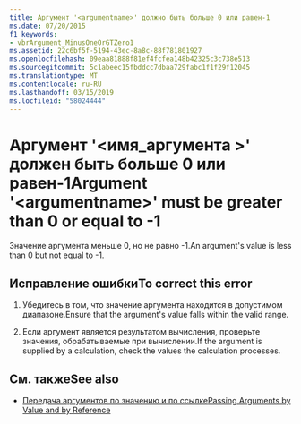 ```yaml
---
title: Аргумент '<argumentname>' должно быть больше 0 или равен-1
ms.date: 07/20/2015
f1_keywords:
- vbrArgument_MinusOneOrGTZero1
ms.assetid: 22c6bf5f-5194-43ec-8a8c-88f781801927
ms.openlocfilehash: 09eaa81888f81ef4fcfea148b42325c3c738e513
ms.sourcegitcommit: 5c1abeec15fbddcc7dbaa729fabc1f1f29f12045
ms.translationtype: MT
ms.contentlocale: ru-RU
ms.lasthandoff: 03/15/2019
ms.locfileid: "58024444"
---
```

# <a name="argument-argumentname-must-be-greater-than-0-or-equal-to--1"></a><span data-ttu-id="758f8-102">Аргумент '\<имя_аргумента >' должен быть больше 0 или равен-1</span><span class="sxs-lookup"><span data-stu-id="758f8-102">Argument '\<argumentname>' must be greater than 0 or equal to -1</span></span>
<span data-ttu-id="758f8-103">Значение аргумента меньше 0, но не равно -1.</span><span class="sxs-lookup"><span data-stu-id="758f8-103">An argument's value is less than 0 but not equal to -1.</span></span>  
  
## <a name="to-correct-this-error"></a><span data-ttu-id="758f8-104">Исправление ошибки</span><span class="sxs-lookup"><span data-stu-id="758f8-104">To correct this error</span></span>  
  
1.  <span data-ttu-id="758f8-105">Убедитесь в том, что значение аргумента находится в допустимом диапазоне.</span><span class="sxs-lookup"><span data-stu-id="758f8-105">Ensure that the argument's value falls within the valid range.</span></span>  
  
2.  <span data-ttu-id="758f8-106">Если аргумент является результатом вычисления, проверьте значения, обрабатываемые при вычислении.</span><span class="sxs-lookup"><span data-stu-id="758f8-106">If the argument is supplied by a calculation, check the values the calculation processes.</span></span>  
  
## <a name="see-also"></a><span data-ttu-id="758f8-107">См. также</span><span class="sxs-lookup"><span data-stu-id="758f8-107">See also</span></span>

- [<span data-ttu-id="758f8-108">Передача аргументов по значению и по ссылке</span><span class="sxs-lookup"><span data-stu-id="758f8-108">Passing Arguments by Value and by Reference</span></span>](../../visual-basic/programming-guide/language-features/procedures/passing-arguments-by-value-and-by-reference.md)

